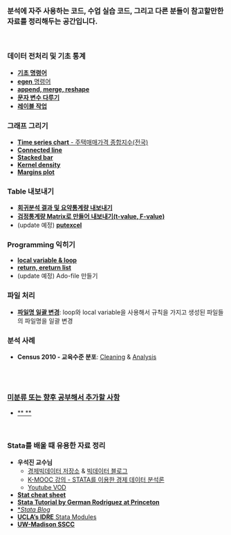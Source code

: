 ### 분석에 자주 사용하는 코드, 수업 실습 코드, 그리고 다른 분들이 참고할만한 자료를 정리해두는 공간입니다.

<br>

### 데이터 전처리 및 기초 통계
- [**기초 명령어**](https://github.com/jaesungc/Stata-Frequent-Code/blob/master/basic_commands.md)
- [**egen** 명령어](https://github.com/jaesungc/Stata-Frequent-Code/blob/master/egen.do)
- [**append, merge, reshape**](https://github.com/jaesungc/Stata-Frequent-Code/blob/master/append_merge_reshape.md)
- [**문자 변수 다루기**](https://github.com/jaesungc/Stata-Frequent-Code/blob/master/string_manipulation.md)
- [**레이블 작업**](https://github.com/jaesungc/Stata-Frequent-Code/blob/master/label_ex.do)


### 그래프 그리기
- [**Time series chart** - 주택매매가격 종합지수(전국)](https://github.com/jaesungc/Stata-Frequent-Code/blob/master/Graph_time%20series_tsline.md)
- [**Connected line**](https://github.com/jaesungc/Stata-Frequent-Code/blob/master/Graph_Connected%20line.do)
- [**Stacked bar**](https://github.com/jaesungc/Stata-Frequent-Code/blob/master/Graph_Stacked%20bar.md)
- [**Kernel density**](https://github.com/jaesungc/Stata-Frequent-Code/blob/master/kdensity_ex.do)
- [**Margins plot**](https://github.com/jaesungc/Stata-Frequent-Code/blob/master/margins_plot.do)


### Table 내보내기
- [**회귀분석 결과 및 요약통계량 내보내기**](https://github.com/jaesungc/Stata-Frequent-Code/blob/master/table_export.md)
- [**검정통계량 Matrix로 만들어 내보내기(t-value, F-value)**](https://github.com/jaesungc/Stata-Frequent-Code/blob/master/matrix_export.md)
- (update 예정) [**putexcel**](https://sites.google.com/view/jaesung/stata-resources)


### Programming 익히기
- [**local variable & loop**](https://github.com/jaesungc/Stata-Frequent-Code/blob/master/local_loop.)
- [**return, ereturn list**](https://github.com/jaesungc/Stata-Frequent-Code/blob/master/return_ereturn_list.md)
- (update 예정) Ado-file 만들기


### 파일 처리
- [**파일명 일괄 변경**](https://github.com/jaesungc/Stata-Frequent-Code/blob/master/filename_change.md): loop와 local variable을 사용해서 규칙을 가지고 생성된 파일들의 파일명을 일괄 변경


### 분석 사례
- **Census 2010 - 교육수준 분포**: 
[Cleaning](https://github.com/jaesungc/Stata-Frequent-Code/blob/master/Kosis_Census_edu_cleaning.do)
& [Analysis](https://github.com/jaesungc/Stata-Frequent-Code/blob/master/Kosis_Census_edu_analysis.do)
  
<br>
<br>

### [미분류 또는 향후 공부해서 추가할 사항](https://github.com/jaesungc/Stata-Frequent-Code/blob/master/0%20etc.md)

- [** **]()

<br>

### Stata를 배울 때 유용한 자료 정리

- **우석진 교수님** 
  * [경제빅데이터 저장소](https://econbigdata.tistory.com/category) & [빅데이터 블로그](https://econbigdata.netlify.com/)
  * [K-MOOC 강의 - STATA를 이용한 경제 데이터 분석론](http://www.kmooc.kr/courses/course-v1:MJU+MJU02+2019_T2/course)
  * [Youtube VOD](https://www.youtube.com/channel/UCYY0GfLR7QHH2YsWJAR3bVw) 
- [**Stat cheat sheet**](http://geocenter.github.io/StataTraining/portfolio/01_resource/)
- [**Stata Tutorial by German Rodriguez at Princeton**](https://data.princeton.edu/stata)
- [**Stata Blog*](https://blog.stata.com/)
- [**UCLA’s IDRE** Stata Modules](https://stats.idre.ucla.edu/stata/modules/)
- [**UW-Madison SSCC**](https://www.ssc.wisc.edu/sscc/pubs/sfs/home.htm)
